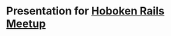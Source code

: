 # Presentation for [Hoboken Rails Meetup](http://www.meetup.com/Hoboken-Ruby-On-Rails-Meetup/events/219453871/)
